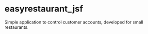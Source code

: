 # easyrestaurant_jsf
Simple application to control customer accounts, developed for small restaurants.
